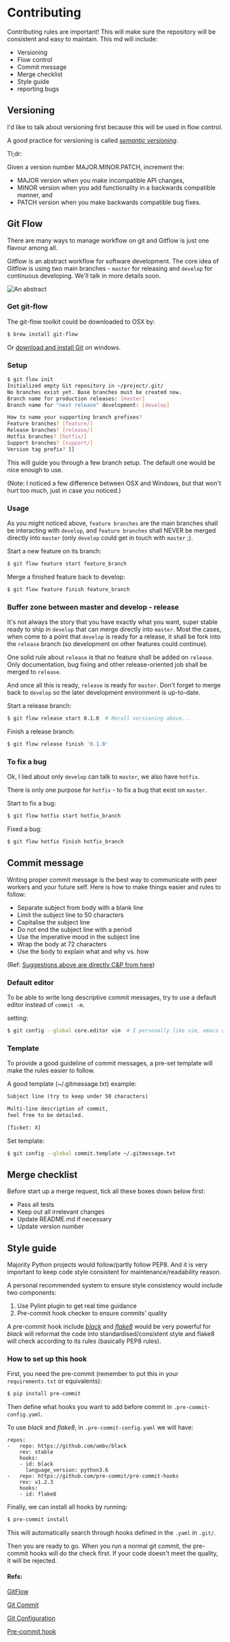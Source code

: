# Contributing

Contributing rules are important! This will make sure the repository will be consistent and easy to maintain. This md will include:

- Versioning
- Flow control
- Commit message
- Merge checklist
- Style guide 
- reporting bugs

## Versioning
I'd like to talk about versioning first because this will be used in flow control.

A good practice for versioning is called <a href='https://semver.org'>*semantic versioning*</a>.

Tl;dr:

Given a version number MAJOR.MINOR.PATCH, increment the:

- MAJOR version when you make incompatible API changes,
- MINOR version when you add functionality in a backwards compatible manner, and
- PATCH version when you make backwards compatible bug fixes.


## Git Flow
There are many ways to manage workflow on git and Gitflow is just one flavour among all.

Gitflow is an abstract workflow for software development. The core idea of Gitflow is using two main branches - `master` for releasing and `develop` for continuous developing. We'll talk in more details soon.

![An abstract](https://wac-cdn.atlassian.com/dam/jcr:2bef0bef-22bc-4485-94b9-a9422f70f11c/02%20(2).svg?cdnVersion=623)

### Get git-flow

The git-flow toolkit could be downloaded to OSX by:

```bash
$ brew install git-flow
```
Or <a href='https://git-scm.com/download/win'>download and install Git</a> on windows.

### Setup

```bash
$ git flow init
Initialized empty Git repository in ~/project/.git/
No branches exist yet. Base branches must be created now.
Branch name for production releases: [master]
Branch name for "next release" development: [develop]

How to name your supporting branch prefixes?
Feature branches? [feature/]
Release branches? [release/]
Hotfix branches? [hotfix/]
Support branches? [support/]
Version tag prefix? []
```
This will guide you through a few branch setup. The default one would be nice enough to use. 

(Note: I noticed a few difference between OSX and Windows, but that won't hurt too much, just in case you noticed.) 

### Usage
As you might noticed above, `feature branches` are the main branches shall be interacting with `develop`, and `feature branches` shall NEVER be merged directly into `master` (only `develop` could get in touch with `master` ;).

Start a new feature on its branch:

```bash
$ git flow feature start feature_branch
```

Merge a finished feature back to develop:

```bash
$ git flow feature finish feature_branch
```

### Buffer zone between master and develop - release
It's not always the story that you have exactly what you want, super stable ready to ship in `develop` that can merge directly into `master`. Most the cases, when come to a point that `develop` is ready for a release, it shall be fork into the `release` branch (so development on other features could continue).

One solid rule about `release` is that no feature shall be added on `release`. Only documentation, bug fixing and other release-oriented job shall be merged to `release`.

And once all this is ready, `release` is ready for `master`. Don't forget to merge back to `develop` so the later development environment is up-to-date.

Start a release branch:

```bash
$ git flow release start 0.1.0  # Recall versioning above...
```

Finish a release branch:

```bash
$ git flow release finish '0.1.0'
```

### To fix a bug

Ok, I lied about only `develop` can talk to `master`, we also have `hotfix`.

There is only one purpose for `hotfix` - to fix a bug that exist on `master`.

Start to fix a bug:

```bash
$ git flow hotfix start hotfix_branch
```

Fixed a bug:

```bash
$ git flow hotfix finish hotfix_branch
```

## Commit message
Writing proper commit message is the best way to communicate with peer workers and your future self.
Here is how to make things easier and rules to follow:

>
- Separate subject from body with a blank line
- Limit the subject line to 50 characters
- Capitalise the subject line
- Do not end the subject line with a period
- Use the imperative mood in the subject line
- Wrap the body at 72 characters
- Use the body to explain what and why vs. how

(Ref: [Suggestions above are directly C&P from here](https://chris.beams.io/posts/git-commit/))


### Default editor
To be able to write long descriptive commit messages, try to use a default editor instead of `commit -m`.

setting:

```bash
$ git config --global core.editor vim  # I personally like vim, emacs or other editor could be used too
```

### Template
To provide a good guideline of commit messages, a pre-set template will make the rules easier to follow.

A good template (~/.gitmessage.txt) example:

```txt
Subject line (try to keep under 50 characters)

Multi-line description of commit,
feel free to be detailed.

[Ticket: X]
```
Set template:

```bash
$ git config --global commit.template ~/.gitmessage.txt
```

## Merge checklist
Before start up a merge request, tick all these boxes down below first:

- Pass all tests
- Keep out all irrelevant changes
- Update README.md if necessary
- Update version number

## Style guide
Majority Python projects would follow/partly follow PEP8. And it is very important to keep code style consistent for maintenance/readability reason.

A personal recommended system to ensure style consistency would include two components:

1. Use Pylint plugin to get real time guidance
2. Pre-commit hook checker to ensure commits' quality

A pre-commit hook include [*black*](https://github.com/psf/black) and [*flake8*](http://flake8.pycqa.org/) would be very powerful for *black* will reformat the code into standardised/consistent style and flake8 will check according to its rules (basically PEP8 rules).

### How to set up this hook

First, you need the pre-commit (remember to put this in your `requirements.txt` or equivalents):

```bash
$ pip install pre-commit
```

Then define what hooks you want to add before commit in `.pre-commit-config.yaml`.

To use *black* and *flake8*, in `.pre-commit-config.yaml` we will have:

```
repos:
-   repo: https://github.com/ambv/black
    rev: stable
    hooks:
    - id: black
      language_version: python3.6
-   repo: https://github.com/pre-commit/pre-commit-hooks
    rev: v1.2.3
    hooks:
    - id: flake8
```
 
 Finally, we can install all hooks by running:
 
 ```bash
 $ pre-commit install
 ```
 This will automatically search through hooks defined in the `.yaml` in `.git/`.
 
 Then you are ready to go. When you run a normal git commit, the pre-commit hooks will do the check first. If your code doesn't meet the quality, it will be rejected.
 
 

#### Refs:
<a href='https://www.atlassian.com/git/tutorials/comparing-workflows/gitflow-workflow'>GitFlow</a>

<a href='https://chris.beams.io/posts/git-commit/'>Git Commit</a>

<a href='https://git-scm.com/book/en/v2/Customizing-Git-Git-Configuration'>Git Configuration</a>

[Pre-commit hook](https://ljvmiranda921.github.io/notebook/2018/06/21/precommits-using-black-and-flake8/)